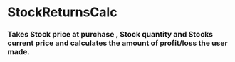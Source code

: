 # StockReturnsCalc
### Takes Stock price at purchase , Stock quantity and Stocks current price and calculates the amount of profit/loss the user made.
